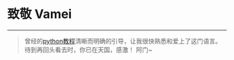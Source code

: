 # 致敬 Vamei
---
>曾经的[python教程](https://www.cnblogs.com/vamei/archive/2012/09/13/2682778.html)清晰而明确的引导，让我很快熟悉和爱上了这门语言。待到再回头看去时，你已在天国，感激！ 阿门~  
  
